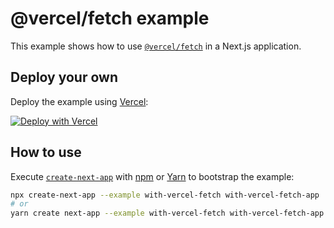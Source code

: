 # @vercel/fetch example

This example shows how to use [`@vercel/fetch`](https://www.npmjs.com/package/@vercel/fetch) in a Next.js application.

## Deploy your own

Deploy the example using [Vercel](https://vercel.com?utm_source=github&utm_medium=readme&utm_campaign=next-example):

[![Deploy with Vercel](https://vercel.com/button)](https://vercel.com/new/git/external?repository-url=https://github.com/vercel/next.js/tree/canary/examples/with-vercel-fetch&project-name=with-vercel-fetch&repository-name=with-vercel-fetch)

## How to use

Execute [`create-next-app`](https://github.com/vercel/next.js/tree/canary/packages/create-next-app) with [npm](https://docs.npmjs.com/cli/init) or [Yarn](https://yarnpkg.com/lang/en/docs/cli/create/) to bootstrap the example:

```bash
npx create-next-app --example with-vercel-fetch with-vercel-fetch-app
# or
yarn create next-app --example with-vercel-fetch with-vercel-fetch-app
```
